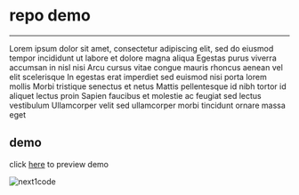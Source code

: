 # repo demo

---

Lorem ipsum dolor sit amet, consectetur adipiscing elit, sed do eiusmod tempor incididunt ut labore et dolore magna aliqua Egestas purus viverra accumsan in nisl nisi Arcu cursus vitae congue mauris rhoncus aenean vel elit scelerisque In egestas erat imperdiet sed euismod nisi porta lorem mollis Morbi tristique senectus et netus Mattis pellentesque id nibh tortor id aliquet lectus proin Sapien faucibus et molestie ac feugiat sed lectus vestibulum Ullamcorper velit sed ullamcorper morbi tincidunt ornare massa eget


## demo

click [here](https://yootuuu.github.io/Hello-card/) to preview demo

![next1code](https://next1code.ir/wp-content/uploads/2023/11/github2-course-cover.jpg)